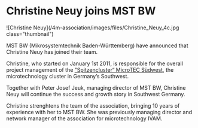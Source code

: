 # Christine Neuy joins MST BW 

<!--break-->
![Christine Neuy](/4m-association/images/files/Christine_Neuy_4c.jpg class="thumbnail")   

MST BW (Mikrosystemtechnik Baden-Württemberg) have announced that Christine Neuy has joined their team.  

Christine, who started on January 1st 2011, is responsible for the overall project management of the ["Spitzencluster“ MicroTEC Südwest](http://microtec-suedwest.de/cms/front_content.php?changelang=2), the microtechnology cluster in Germany’s Southwest.  

Together with Peter Josef Jeuk, managing director of MST BW, Christine Neuy will continue the success and growth story in Southwest Germany. 

Christine strenghtens the team of the association, bringing 10 years of experience with her to MST BW. She was previously managing director and network manager of the association for microtechnology IVAM.